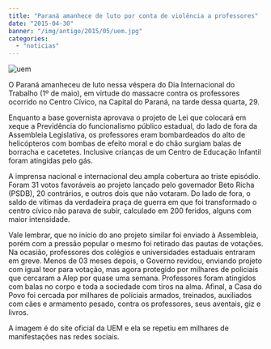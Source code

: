 ```yaml
---
title: "Paraná amanhece de luto por conta de violência a professores"
date: "2015-04-30"
banner: "/img/antigo/2015/05/uem.jpg"
categories: 
  - "noticias"
---
```


![uem](/img/antigo/2015/05/uem.jpg)

O Paraná amanheceu de luto nessa véspera do Dia Internacional do Trabalho (1º de maio), em virtude do massacre contra os professores ocorrido no Centro Cívico, na Capital do Paraná, na tarde dessa quarta, 29.

Enquanto a base governista aprovava o projeto de Lei que colocará em xeque a Previdência do funcionalismo público estadual, do lado de fora da Assembleia Legislativa, os professores eram bombardeados do alto de helicópteros com bombas de efeito moral e do chão surgiam balas de borracha e cacetetes. Inclusive crianças de um Centro de Educação Infantil foram atingidas pelo gás.

A imprensa nacional e internacional deu ampla cobertura ao triste episódio. Foram 31 votos favoráveis ao projeto lançado pelo governador Beto Richa (PSDB), 20 contrários, e outros dois que não votaram. Do lado de fora, o saldo de vítimas da verdadeira praça de guerra em que foi transformado o centro cívico não parava de subir, calculado em 200 feridos, alguns com maior intensidade.

Vale lembrar, que no início do ano projeto similar foi enviado à Assembleia, porém com a pressão popular o mesmo foi retirado das pautas de votações. Na ocasião, professores dos colégios e universidades estaduais entraram em greve. Menos de 03 meses depois, o Governo revidou, enviando projeto com igual teor para votação, mas agora protegido por milhares de policiais que cercaram a Alep por quase uma semana. Professores foram atingidos com balas no corpo e toda a sociedade com tiros na alma. Afinal, a Casa do Povo foi cercada por milhares de policiais armados, treinados, auxiliados com cães e armamento pesado, contra os professores, seus aventais, giz e livros.

A imagem é do site oficial da UEM e ela se repetiu em milhares de manifestações nas redes sociais.
